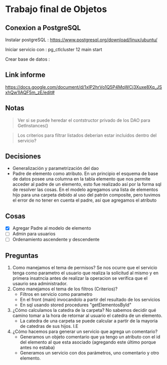 # Trabajo final de Objetos

## Conexion a PostgreSQL

Instalar postgreSQL : https://www.postgresql.org/download/linux/ubuntu/

Iniciar servicio con :     pg_ctlcluster 12 main start

Crear base de datos :

## Link informe

https://docs.google.com/document/d/1xIP2hrVo1Q5P4MqWCj3Xuxe8Xq_JSxhQw1IAQF5m_zE/edit#

## Notas

> Ver si se puede heredar el contstructor privado de los DAO para GetInstances()

> Los criterios para filtrar listados deberian estar incluidos dentro del servicio?

## Decisiones

* Generalización y parametrización del dao
* Padre de elemento como atributo. En un principio el esquema de base de datos posee una columna en la tabla elemento que nos permite acceder al padre de un elemento, esto fue realizado así por la forma sql de resolver las cosas. En el modelo agregamos una lista de elementos hijo para una carpeta debido al uso del patrón composite, pero tuvimos el error de no tener en cuenta el padre, así que agregamos el atributo

## Cosas

- [X] Agregar Padre al modelo de elemento
- [ ] Admin para usuarios
- [ ] Ordenamiento ascendente y descendente

## Preguntas

1. Como manejamos el tema de permisos? Se nos ocurre que el servicio tenga como parametro el usuario que realiza la solicitud al mismo y en primera insatncia antes de realizar la operacion se verifica que el usaurio sea administrador.
2. Como manejamos el tema de los filtros (Criterios)? 
    * Filtros en servicio como parametro
    * En el front (main) invocandolo a partir del resultado de los servicios
    * En sql usando stored procedures "getElementosById"
3. ¿Cómo calculamos la catedra de la carpeta?
No sabemos decidir qué camino tomar a la hora de retornar al usuario el catedra de un elemento. 
    * La catedra de una carpeta se puede calcular a partir de la mayoria de catedras de sus hijos. I.E
4. ¿Cómo hacemos para generar un servicio que agrega un comentario? 
    * Generamos un objeto comentario que ya tengo un atributo con el id del elemento al que esta asociado (agregando este último porque antes no estaba)
    * Generamos un servicio con dos parámetros, uno comentario y otro elemento.

